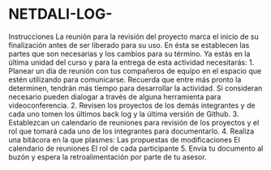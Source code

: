 # NETDALI-LOG-
 Instrucciones La reunión para la revisión del proyecto marca el inicio de su finalización antes de ser liberado para su uso. En ésta se establecen las partes que son necesarias y los cambios para su término. Ya estás en la última unidad del curso y para la entrega de esta actividad necesitarás: 1. Planear un día de reunión con tus compañeros de equipo en el espacio que estén utilizando para comunicarse. Recuerda que entre más pronto la determinen, tendrán más tiempo para desarrollar la actividad. Si consideran necesario pueden dialogar a través de alguna herramienta para videoconferencia.  2. Revisen los proyectos de los demás integrantes y de cada uno tomen los últimos back log y la última versión de Github.  3. Establezcan un calendario de reuniones para revisión de los proyectos y el rol que tomará cada uno de los integrantes para documentarlo. 4. Realiza una bitácora en la que plasmes:      Las propuestas de modificaciones      El calendario de reuniones      El rol de cada participante   5. Envía tu documento al buzón y espera la retroalimentación por parte de tu asesor. 
